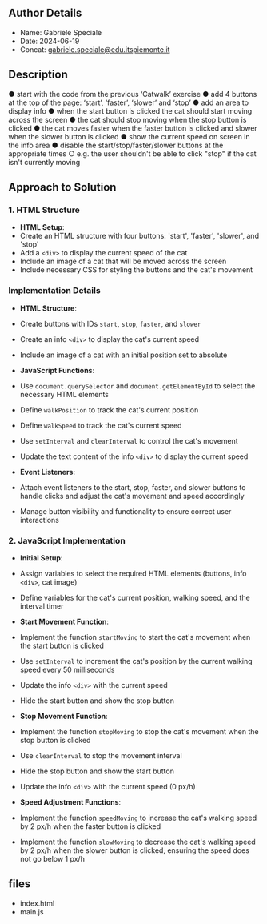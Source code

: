 ## Author Details

* Name: Gabriele Speciale
* Date: 2024-06-19
* Concat: gabriele.speciale@edu.itspiemonte.it



## Description

● start with the code from the previous ‘Catwalk’ exercise
● add 4 buttons at the top of the page: ‘start’, ‘faster’, ‘slower’ and ‘stop’
● add an area to display info
● when the start button is clicked the cat should start moving across the 
  screen
● the cat should stop moving when the stop button is clicked
● the cat moves faster when the faster button is clicked and slower when the 
  slower button is clicked
● show the current speed on screen in the info area
● disable the start/stop/faster/slower buttons at the appropriate times
  ○ e.g. the user shouldn't be able to click "stop" if the cat isn't currently moving






## Approach to Solution

### 1. HTML Structure
- **HTML Setup**:
- Create an HTML structure with four buttons: 'start', 'faster', 'slower', and 'stop'
- Add a `<div>` to display the current speed of the cat
- Include an image of a cat that will be moved across the screen
- Include necessary CSS for styling the buttons and the cat's movement

### Implementation Details
- **HTML Structure**:
- Create buttons with IDs `start`, `stop`, `faster`, and `slower`
- Create an info `<div>` to display the cat's current speed
- Include an image of a cat with an initial position set to absolute

- **JavaScript Functions**:
- Use `document.querySelector` and `document.getElementById` to select the necessary HTML elements
- Define `walkPosition` to track the cat's current position
- Define `walkSpeed` to track the cat's current speed
- Use `setInterval` and `clearInterval` to control the cat's movement
- Update the text content of the info `<div>` to display the current speed

- **Event Listeners**:
- Attach event listeners to the start, stop, faster, and slower buttons to handle clicks and adjust the cat's movement and speed accordingly
- Manage button visibility and functionality to ensure correct user interactions


### 2. JavaScript Implementation
- **Initial Setup**:
- Assign variables to select the required HTML elements (buttons, info `<div>`, cat image)
- Define variables for the cat's current position, walking speed, and the interval timer

- **Start Movement Function**:
- Implement the function `startMoving` to start the cat's movement when the start button is clicked
- Use `setInterval` to increment the cat's position by the current walking speed every 50 milliseconds
- Update the info `<div>` with the current speed
- Hide the start button and show the stop button

- **Stop Movement Function**:
- Implement the function `stopMoving` to stop the cat's movement when the stop button is clicked
- Use `clearInterval` to stop the movement interval
- Hide the stop button and show the start button
- Update the info `<div>` with the current speed (0 px/h)

- **Speed Adjustment Functions**:
- Implement the function `speedMoving` to increase the cat's walking speed by 2 px/h when the faster button is clicked
- Implement the function `slowMoving` to decrease the cat's walking speed by 2 px/h when the slower button is clicked, ensuring the speed does not go below 1 px/h








## files

* index.html
* main.js